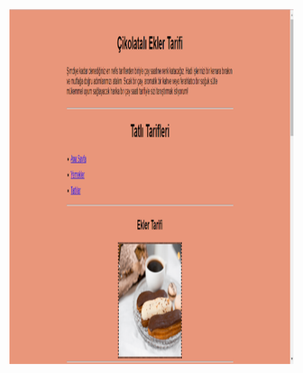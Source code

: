 
<img src="https://github.com/sbcakiroglu/frontend-kodluyoruz-projeler/blob/main/html-odev3/Ekran%20g%C3%B6r%C3%BCnt%C3%BCs%C3%BC%202023-05-30%20181819.png" alt="alt text" width="1366" height="630">